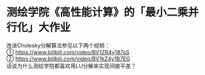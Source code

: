 # 测绘学院《高性能计算》的「最小二乘并行化」大作业
改进Cholesky分解算法参见以下两个视频：<br>
① https://www.bilibili.com/video/BV1ZR4y187sS<br>
② https://www.bilibili.com/video/BV1kZ4y1B7EG<br>
话说为什么测绘学院都喜欢用LU分解来实现间接平差？
